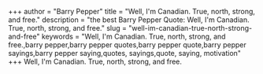 +++
author = "Barry Pepper"
title = "Well, I'm Canadian. True, north, strong, and free."
description = "the best Barry Pepper Quote: Well, I'm Canadian. True, north, strong, and free."
slug = "well-im-canadian-true-north-strong-and-free"
keywords = "Well, I'm Canadian. True, north, strong, and free.,barry pepper,barry pepper quotes,barry pepper quote,barry pepper sayings,barry pepper saying,quotes, sayings,quote, saying, motivation"
+++
Well, I'm Canadian. True, north, strong, and free.
